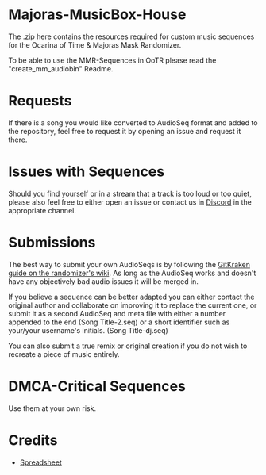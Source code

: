 # Majoras-MusicBox-House 

The .zip here contains the resources required for custom music sequences for the Ocarina of Time & Majoras Mask Randomizer.

To be able to use the MMR-Sequences in OoTR please read the "create_mm_audiobin" Readme.

# Requests
If there is a song you would like converted to AudioSeq format and added to the repository, feel free to request it by opening an issue and request it there.

# Issues with Sequences

Should you find yourself or in a stream that a track is too loud or too quiet, please also feel free to either open an issue or contact us in [Discord](https://discord.gg/EVpd499gkS) in the appropriate channel.


# Submissions
The best way to submit your own AudioSeqs is by following the [GitKraken guide on the randomizer's wiki](https://wiki.ootrandomizer.com/index.php?title=GitKraken). As long as the AudioSeq works and doesn't have any objectively bad audio issues it will be merged in.

If you believe a sequence can be better adapted you can either contact the original author and collaborate on improving it to replace the current one, or submit it as a second AudioSeq and meta file with either a number appended to the end (Song Title-2.seq) or a short identifier such as your/your username's initials. (Song Title-dj.seq)

You can also submit a true remix or original creation if you do not wish to recreate a piece of music entirely.


# DMCA-Critical Sequences
Use them at your own risk.


# Credits 
* [Spreadsheet](https://docs.google.com/spreadsheets/d/1Yvgjex502cB_dVvvZm0a88aGL4WNFOm-5XvEbZLkWqI/edit)
